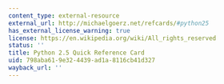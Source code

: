 ```yaml
---
content_type: external-resource
external_url: http://michaelgoerz.net/refcards/#python25
has_external_license_warning: true
license: https://en.wikipedia.org/wiki/All_rights_reserved
status: ''
title: Python 2.5 Quick Reference Card
uid: 798aba61-9e32-4439-ad1a-8116cb41d327
wayback_url: ''
---
```

